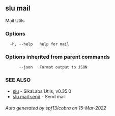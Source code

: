 ## slu mail

Mail Utils

### Options

```
  -h, --help   help for mail
```

### Options inherited from parent commands

```
      --json   Format output to JSON
```

### SEE ALSO

* [slu](slu.md)	 - SikaLabs Utils, v0.35.0
* [slu mail send](slu_mail_send.md)	 - Send mail

###### Auto generated by spf13/cobra on 15-Mar-2022
